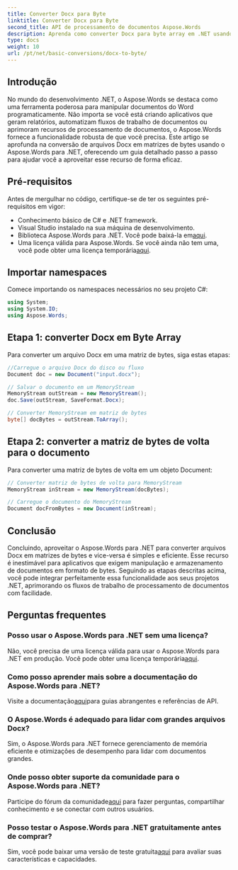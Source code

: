 ```yaml
---
title: Converter Docx para Byte
linktitle: Converter Docx para Byte
second_title: API de processamento de documentos Aspose.Words
description: Aprenda como converter Docx para byte array em .NET usando Aspose.Words para processamento eficiente de documentos. Guia passo a passo incluso.
type: docs
weight: 10
url: /pt/net/basic-conversions/docx-to-byte/
---
```

## Introdução

No mundo do desenvolvimento .NET, o Aspose.Words se destaca como uma ferramenta poderosa para manipular documentos do Word programaticamente. Não importa se você está criando aplicativos que geram relatórios, automatizam fluxos de trabalho de documentos ou aprimoram recursos de processamento de documentos, o Aspose.Words fornece a funcionalidade robusta de que você precisa. Este artigo se aprofunda na conversão de arquivos Docx em matrizes de bytes usando o Aspose.Words para .NET, oferecendo um guia detalhado passo a passo para ajudar você a aproveitar esse recurso de forma eficaz.

## Pré-requisitos

Antes de mergulhar no código, certifique-se de ter os seguintes pré-requisitos em vigor:
- Conhecimento básico de C# e .NET framework.
- Visual Studio instalado na sua máquina de desenvolvimento.
-  Biblioteca Aspose.Words para .NET. Você pode baixá-la em[aqui](https://releases.aspose.com/words/net/).
-  Uma licença válida para Aspose.Words. Se você ainda não tem uma, você pode obter uma licença temporária[aqui](https://purchase.aspose.com/temporary-license/).

## Importar namespaces

Comece importando os namespaces necessários no seu projeto C#:
```csharp
using System;
using System.IO;
using Aspose.Words;
```

## Etapa 1: converter Docx em Byte Array

Para converter um arquivo Docx em uma matriz de bytes, siga estas etapas:
```csharp
//Carregue o arquivo Docx do disco ou fluxo
Document doc = new Document("input.docx");

// Salvar o documento em um MemoryStream
MemoryStream outStream = new MemoryStream();
doc.Save(outStream, SaveFormat.Docx);

// Converter MemoryStream em matriz de bytes
byte[] docBytes = outStream.ToArray();
```

## Etapa 2: converter a matriz de bytes de volta para o documento

Para converter uma matriz de bytes de volta em um objeto Document:
```csharp
// Converter matriz de bytes de volta para MemoryStream
MemoryStream inStream = new MemoryStream(docBytes);

// Carregue o documento do MemoryStream
Document docFromBytes = new Document(inStream);
```

## Conclusão

Concluindo, aproveitar o Aspose.Words para .NET para converter arquivos Docx em matrizes de bytes e vice-versa é simples e eficiente. Esse recurso é inestimável para aplicativos que exigem manipulação e armazenamento de documentos em formato de bytes. Seguindo as etapas descritas acima, você pode integrar perfeitamente essa funcionalidade aos seus projetos .NET, aprimorando os fluxos de trabalho de processamento de documentos com facilidade.

## Perguntas frequentes

### Posso usar o Aspose.Words para .NET sem uma licença?
 Não, você precisa de uma licença válida para usar o Aspose.Words para .NET em produção. Você pode obter uma licença temporária[aqui](https://purchase.aspose.com/temporary-license/).

### Como posso aprender mais sobre a documentação do Aspose.Words para .NET?
 Visite a documentação[aqui](https://reference.aspose.com/words/net/)para guias abrangentes e referências de API.

### O Aspose.Words é adequado para lidar com grandes arquivos Docx?
Sim, o Aspose.Words para .NET fornece gerenciamento de memória eficiente e otimizações de desempenho para lidar com documentos grandes.

### Onde posso obter suporte da comunidade para o Aspose.Words para .NET?
 Participe do fórum da comunidade[aqui](https://forum.aspose.com/c/words/8) para fazer perguntas, compartilhar conhecimento e se conectar com outros usuários.

### Posso testar o Aspose.Words para .NET gratuitamente antes de comprar?
 Sim, você pode baixar uma versão de teste gratuita[aqui](https://releases.aspose.com/) para avaliar suas características e capacidades.
